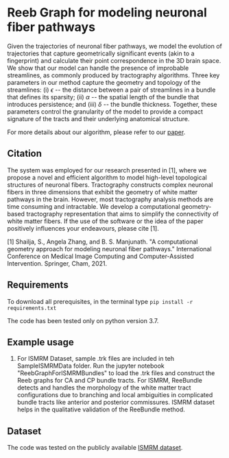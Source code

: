 # Reeb Graph for modeling neuronal fiber pathways

Given the trajectories of neuronal fiber pathways, we model the evolution of trajectories that capture geometrically significant events (akin to a
fingerprint) and calculate their point correspondence in the 3D brain space. We show that our model can handle the presence of improbable streamlines, as commonly produced by tractography algorithms. Three key parameters in our method capture the geometry and topology of the streamlines: (i) $\epsilon$ -- the distance between a pair of streamlines in a bundle that defines its sparsity; (ii) $\alpha$ -- the spatial length of the bundle that introduces persistence; and (iii) $\delta$ -- the bundle thickness. Together, these parameters control the granularity of the model to provide a compact signature of the tracts and their underlying anatomical structure.

For more details about our algorithm, please refer to our [paper](https://www.biorxiv.org/content/10.1101/2022.03.11.482601v1.abstract).

## Citation

The system was employed for our research presented in [1], where we propose a novel and efficient algorithm to model high-level topological structures of neuronal fibers. Tractography constructs complex neuronal fibers in three dimensions that exhibit the geometry of white matter pathways in the brain. However, most tractography analysis methods are time consuming and intractable. We develop a computational geometry-based tractography representation that aims to simplify the connectivity of white matter fibers. If the use of the software or the idea of the paper positively influences your endeavours, please cite [1].

[1] Shailja, S., Angela Zhang, and B. S. Manjunath. "A computational geometry approach for modeling neuronal fiber pathways." International Conference on Medical Image Computing and Computer-Assisted Intervention. Springer, Cham, 2021.

## Requirements

To download all prerequisites, in the terminal type
`pip install -r requirements.txt`

The code has been tested only on python version 3.7.


## Example usage

1. For ISMRM Dataset, sample .trk files are included in teh SampleISMRMData folder. Run the jupyter notebook "ReebGraphForISMRMBundles" to load the .trk files and construct the Reeb graphs for CA and CP bundle tracts. For ISMRM, ReeBundle detects and handles the morphology of the white matter tract configurations due to branching and local ambiguities in complicated bundle tracts like anterior and posterior commissures. ISMRM dataset helps in the qualitative validation of the ReeBundle method.

## Dataset

The code was tested on the publicly available [ISMRM dataset](https://doi.org/10.5281/zenodo.572345).
